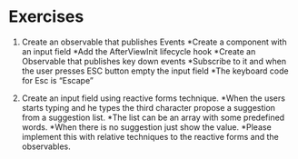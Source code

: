 # Exercises

1. Create an observable that publishes Events
   *Create a component with an input field
   *Add the AfterViewInit lifecycle hook
   *Create an Observable that publishes key down events
   *Subscribe to it and when the user presses ESC button empty the input field
   \*The keyboard code for Esc is “Escape”

2. Create an input field using reactive forms technique.
   *When the users starts typing and he types the third character propose a suggestion from a suggestion list.
   *The list can be an array with some predefined words.
   *When there is no suggestion just show the value.
   *Please implement this with relative techniques to the reactive forms and the observables.
